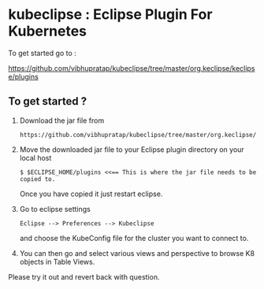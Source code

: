# kubeclipse : Eclipse Plugin For Kubernetes

To get started go to :

https://github.com/vibhupratap/kubeclipse/tree/master/org.keclipse/keclipse/plugins

## To get started ?
1. Download the jar file from 
   ```
   https://github.com/vibhupratap/kubeclipse/tree/master/org.keclipse/keclipse/plugins
   ```

2. Move the downloaded jar file to your Eclipse plugin directory on your local host 
   ```
   $ $ECLIPSE_HOME/plugins <<== This is where the jar file needs to be copied to.
   ```
   Once you have copied it just restart eclipse.

3. Go to eclipse settings 
   ```
   Eclipse --> Preferences --> Kubeclipse
   ```
   and choose the KubeConfig file for the cluster you want to connect to.
4. You can then go and select various views and perspective to browse K8 objects 
   in Table Views.
   

Please try it out and revert back with question.
